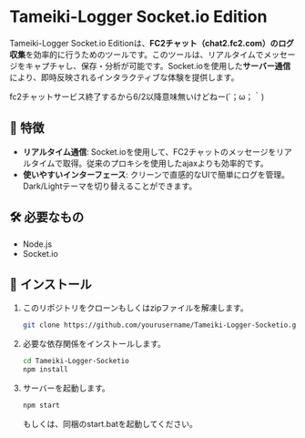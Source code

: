 # Tameiki-Logger Socket.io Edition

Tameiki-Logger Socket.io Editionは、**FC2チャット（chat2.fc2.com）**の**ログ収集**を効率的に行うためのツールです。このツールは、リアルタイムでメッセージをキャプチャし、保存・分析が可能です。Socket.ioを使用した**サーバー通信**により、即時反映されるインタラクティブな体験を提供します。

fc2チャットサービス終了するから6/2以降意味無いけどねー(´；ω；｀)

## 🌟 特徴

- **リアルタイム通信**: Socket.ioを使用して、FC2チャットのメッセージをリアルタイムで取得。従来のプロキシを使用したajaxよりも効率的です。
- **使いやすいインターフェース**: クリーンで直感的なUIで簡単にログを管理。Dark/Lightテーマを切り替えることができます。

## 🛠️ 必要なもの

- Node.js
- Socket.io

## 🚀 インストール

1. このリポジトリをクローンもしくはzipファイルを解凍します。
   ```bash
   git clone https://github.com/yourusername/Tameiki-Logger-Socketio.git
   ```

2. 必要な依存関係をインストールします。
    ```bash
    cd Tameiki-Logger-Socketio
    npm install
    ```

3. サーバーを起動します。
    ```bash
    npm start
    ```
    もしくは、同梱のstart.batを起動してください。
